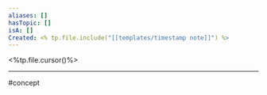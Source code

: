 ```yaml
---
aliases: []
hasTopic: []
isA: []
Created: <% tp.file.include("[[templates/timestamp note]]") %>
---
```


<%tp.file.cursor()%>

--- 
#concept 
